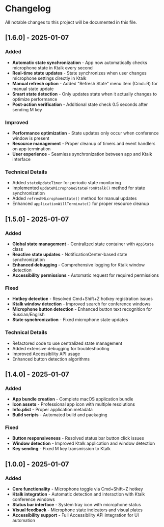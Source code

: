 # Changelog

All notable changes to this project will be documented in this file.

## [1.6.0] - 2025-01-07

### Added
- **Automatic state synchronization** - App now automatically checks microphone state in Ktalk every second
- **Real-time state updates** - State synchronizes when user changes microphone settings directly in Ktalk
- **Manual refresh option** - Added "Refresh State" menu item (Cmd+R) for manual state update
- **Smart state detection** - Only updates state when it actually changes to optimize performance
- **Post-action verification** - Additional state check 0.5 seconds after sending M key

### Improved
- **Performance optimization** - State updates only occur when conference window is present
- **Resource management** - Proper cleanup of timers and event handlers on app termination
- **User experience** - Seamless synchronization between app and Ktalk interface

### Technical Details
- Added `stateUpdateTimer` for periodic state monitoring
- Implemented `updateMicrophoneStateFromKtalk()` method for state synchronization
- Added `refreshMicrophoneState()` method for manual updates
- Enhanced `applicationWillTerminate()` for proper resource cleanup

## [1.5.0] - 2025-01-07

### Added
- **Global state management** - Centralized state container with `AppState` class
- **Reactive state updates** - NotificationCenter-based state synchronization
- **Enhanced debugging** - Comprehensive logging for Ktalk window detection
- **Accessibility permissions** - Automatic request for required permissions

### Fixed
- **Hotkey detection** - Resolved Cmd+Shift+Z hotkey registration issues
- **Ktalk window detection** - Improved search for conference windows
- **Microphone button detection** - Enhanced button text recognition for Russian/English
- **State synchronization** - Fixed microphone state updates

### Technical Details
- Refactored code to use centralized state management
- Added extensive debugging for troubleshooting
- Improved Accessibility API usage
- Enhanced button detection algorithms

## [1.4.0] - 2025-01-07

### Added
- **App bundle creation** - Complete macOS application bundle
- **Icon assets** - Professional app icon with multiple resolutions
- **Info.plist** - Proper application metadata
- **Build scripts** - Automated build and packaging

### Fixed
- **Button responsiveness** - Resolved status bar button click issues
- **Window detection** - Improved Ktalk application and window detection
- **Key sending** - Fixed M key transmission to Ktalk

## [1.0.0] - 2025-01-07

### Added
- **Core functionality** - Microphone toggle via Cmd+Shift+Z hotkey
- **Ktalk integration** - Automatic detection and interaction with Ktalk conference windows
- **Status bar interface** - System tray icon with microphone status
- **Visual feedback** - Microphone state indicators and visual plates
- **Accessibility support** - Full Accessibility API integration for UI automation